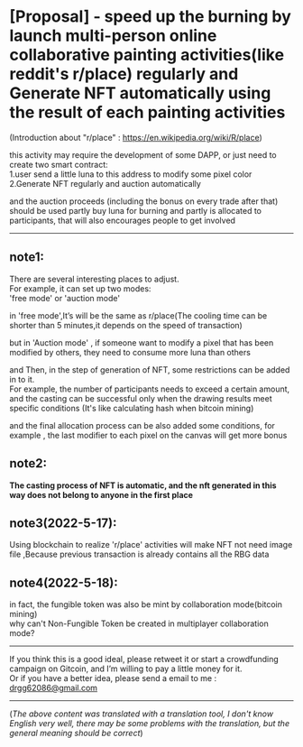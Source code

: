 
# [Proposal] - speed up the burning by launch multi-person online collaborative painting activities(like reddit's r/place) regularly and Generate NFT automatically using the result of each painting activities

(Introduction about "r/place" : https://en.wikipedia.org/wiki/R/place)

this activity may require the development of some DAPP,
or just need to create two smart contract:  
1.user send a little luna to this address to modify some pixel color  
2.Generate NFT regularly and auction automatically  

and the auction proceeds (including the bonus on every trade after that) should be used partly buy luna for burning and partly is allocated to participants,
that will also encourages people to get involved  

------------------------------------------------------------------------------------------------------------------------------------------

## note1:

There are several interesting places to adjust.   
For example, it can set up two modes:    
'free mode' or 'auction mode'  

in 'free mode',It’s will be the same as r/place(The cooling time can be shorter than 5 minutes,it depends on the speed of transaction)  

but in 'Auction mode' , if someone want to modify a pixel that has been modified by others, they need to consume more luna than others  

and Then, in the step of generation of NFT, some restrictions can be added in to it.   
For example, the number of participants needs to exceed a certain amount, and the casting can be successful only when the drawing results meet specific conditions (It's like calculating hash when bitcoin mining)  

and the final allocation process can be also added some conditions, 
for example , the last modifier to each pixel on the canvas will get more bonus


## note2:

**The casting process of NFT is automatic, and the nft generated in this way does not belong to anyone in the first place**

## note3(2022-5-17):

Using blockchain to realize 'r/place' activities will make NFT not need image file ,Because previous transaction is already contains all the RBG data  

## note4(2022-5-18):
in fact, the fungible token was also be mint by collaboration mode(bitcoin mining)  
why can't Non-Fungible Token be created in multiplayer collaboration mode?

------------------------------------------------------------------------------------------------------------------------------------------


 If you think this is a good ideal, please retweet it or start a crowdfunding campaign on Gitcoin, and I’m willing to pay a little money for it.  
 Or if you have a better idea, please send a email to me :  drgg62086@gmail.com

------------------------------------------------------------------------------------------------------------------------------------------


(_The above content was translated with a translation tool, I don't know English very well, there may be some problems with the translation, but the general meaning should be correct_)
